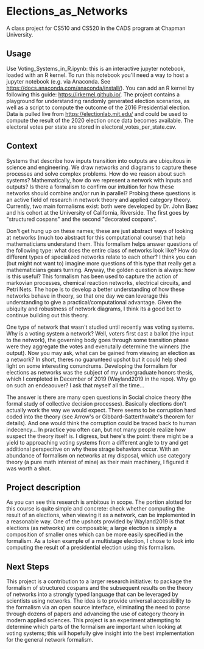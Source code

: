 # Elections_as_Networks
A class project for CS510 and CS520 in the CADS program at Chapman University.

## Usage
Use Voting_Systems_in_R.ipynb: this is an interactive jupyter notebook, loaded with an R kernel. To run this notebook you'll need a way to host a jupyter notebook (e.g. via Anaconda. See https://docs.anaconda.com/anaconda/install/). You can add an R kernel by following this guide: https://irkernel.github.io/.
The project contains a playground for understanding randomly generated election scenarios, as well as a script to compute the outcome of the 2016 Presidential election. Data is pulled live from https://electionlab.mit.edu/ and could be used to compute the result of the 2020 election once data becomes available. The electoral votes per state are stored in electoral_votes_per_state.csv.

## Context
Systems that describe how inputs transition into outputs are ubiquitous in science and engineering. We draw networks and diagrams to capture these processes and solve complex problems. How do we reason about such systems? Mathematically, how do we represent a network with inputs and outputs? Is there a formalism to confirm our intuition for how these networks should combine and/or run in parallel? Probing these questions is an active field of research in network theory and applied category theory. Currently, two main formalisms exist: both were developed by Dr. John Baez and his cohort at the University of California, Riverside. The first goes by "structured cospans" and the second "decorated cospans".

Don't get hung up on these names; these are just abstract ways of looking at networks (much too abstract for this computational course) that help mathematicians understand them. This formalism helps answer questions of the following type: what does the entire class of networks look like? How do different types of specialized networks relate to each other? I think you can (but might not want to) imagine more questions of this type that really get a mathematicians gears turning. Anyway, the golden question is always: how is this useful? This formalism has been used to capture the action of markovian processes, chemical reaction networks, electrical circuits, and Petri Nets. The hope is to develop a better understanding of how these networks behave in theory, so that one day we can leverage this understanding to give a practical/computational advantage. Given the ubiquity and robustness of network diagrams, I think its a good bet to continue building out this theory.

One type of network that wasn't studied until recently was voting systems. Why is a voting system a network? Well, voters first cast a ballot (the input to the network), the governing body goes through some transition phase were they aggregate the votes and evenutally determine the winners (the output). Now you may ask, what can be gained from viewing an election as a network? In short, theres no guarunteed upshot but it could help shed light on some interesting conundrums. Developing the formalism for elections as networks was the subject of my undergraduate honors thesis, which I completed in December of 2019 (Wayland2019 in the repo). Why go on such an endeaouver? I ask that myself all the time...

The answer is there are many open questions in Social choice theory (the formal study of collective decision processes). Basically elections don't actually work the way we would expect. There seems to be corruption hard coded into the theory (see Arrow's or Gibbard–Satterthwaite's theorem for details). And one would think the corruption could be traced back to human indecency... In practice you often can, but not many people realize how suspect the theory itself is. I digress, but here's the point: there might be a yield to approaching voting systems from a different angle to try and get additional perspecitve on why these strage behaviors occur. With an abundance of formalism on networks at my disposal, which use category theory (a pure math interest of mine) as their main machinery, I figured it was worth a shot.

## Project description
As you can see this research is ambitous in scope. The portion alotted for this course is quite simple and concrete: check whether computing the result of an elections, when viewing it as a network, can be implemented in a reasonable way. One of the upshots provided by Wayland2019 is that elections (as networks) are composable; a large election is simply a composition of smaller ones which can be more easily specified in the formalism. As a token example of a multistage election, I chose to look into computing the result of a presidential election using this formalism.

## Next Steps
This project is a contribution to a larger research initiative: to package the formalism of structured cospans and the subsequent results on the theory of networks into a strongly typed language that can be leveraged by scientists using networks. The idea is to provide universal accessibility to the formalism via an open source interface, eliminating the need to parse through dozens of papers and advancing the use of category theory in modern applied sciences. This project is an experiment attempting to determine which parts of the formalism are important when looking at voting systems; this will hopefully give insight into the best implementation	for the general network formalism.



